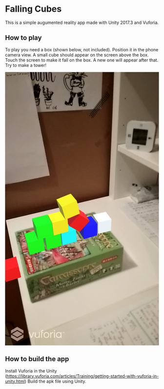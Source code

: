 # Falling Cubes
This is a simple augumented reality app made with Unity 2017.3 and Vuforia.

## How to play
To play you need a box (shown below, not included). Position it in the phone camera view. A small cube should appear on the screen above the box. 
Touch the screen to make it fall on the box. A new one will appear after that. Try to make a tower!

![obrazek pudełka](Images/screen1.png?raw=true "Title")

## How to build the app
Install Vuforia in the Unity (https://library.vuforia.com/articles/Training/getting-started-with-vuforia-in-unity.html)
Build the apk file using Unity.
